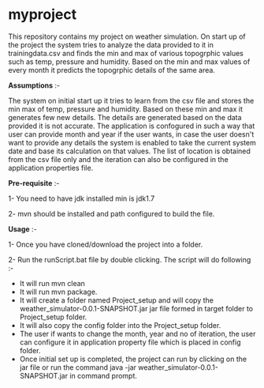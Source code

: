 # myproject

This repository contains my project on weather simulation. On start up of the project the system tries to analyze the data provided to it in trainingdata.csv and finds the min and max of various topogrphic values such as temp, pressure and humidity. Based on the min and max values of every month it predicts the topogrphic details of the same area. 

**Assumptions** :-

The system on initial start up it tries to learn from the csv file and stores the min max of temp, pressure and humidity. Based on these min and max it generates few new details. The details are generated based on the data provided it is not accurate. The application is confogured in such a way that user can provide month and year if the user wants, in case the user doesn't want to provide any details the system is enabled to take the current system date and base its calculation on that values. The list of location is obtained from the csv file only and the iteration can also be configured in the application properties file.

**Pre-requisite** :-

1- You need to have jdk installed min is jdk1.7

2- mvn should be installed and path configured to build the file.

**Usage** :- 

1- Once you have cloned/download the project into a folder.

2- Run the runScript.bat file by double clicking. The script will do following :-

  * It will run mvn clean
  * It will run mvn package.
  *  It will create a folder named Project_setup and will copy the 				weather_simulator-0.0.1-SNAPSHOT.jar jar file formed in target folder to Project_setup folder.
  *  It will also copy the config folder into the Project_setup folder.
  *   The user if wants to change the month, year and no of iteration, the user can configure it in application property file which is placed in config folder.
  *    Once initial set up is completed, the project can run by clicking on the jar file or run the command java -jar weather_simulator-0.0.1-SNAPSHOT.jar in command prompt.
